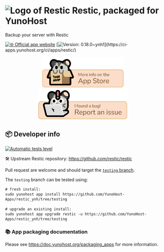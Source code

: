 <!--
N.B.: This README was automatically generated by <https://github.com/YunoHost/apps_tools/blob/main/readme_generator>
It shall NOT be edited by hand.
-->

<h1>
  <img src="https://raw.githubusercontent.com/YunoHost/apps/main/logos/restic.png" width="32px" alt="Logo of Restic">
  Restic, packaged for YunoHost
</h1>

Backup your server with Restic

[![🌐 Official app website](https://img.shields.io/badge/Official_app_website-darkgreen?style=for-the-badge)](https://restic.net)
[![Version: 0.18.0~ynh1](https://img.shields.io/badge/Version-0.18.0~ynh1-rgba(0,150,0,1)?style=for-the-badge)](https://ci-apps.yunohost.org/ci/apps/restic/)

<div align="center">
<a href="https://apps.yunohost.org/app/restic"><img height="100px" src="https://github.com/YunoHost/yunohost-artwork/raw/refs/heads/main/badges/neopossum-badges/badge_more_info_on_the_appstore.svg"/></a>
<a href="https://github.com/YunoHost-Apps/restic_ynh/issues"><img height="100px" src="https://github.com/YunoHost/yunohost-artwork/raw/refs/heads/main/badges/neopossum-badges/badge_report_an_issue.svg"/></a>
</div>

## 📦 Developer info

[![Automatic tests level](https://apps.yunohost.org/badge/cilevel/restic)](https://ci-apps.yunohost.org/ci/apps/restic/)

🛠️ Upstream Restic repository: <https://github.com/restic/restic>

Pull request are welcome and should target the [`testing` branch](https://github.com/YunoHost-Apps/restic_ynh/tree/testing).

The `testing` branch can be tested using:
```
# fresh install:
sudo yunohost app install https://github.com/YunoHost-Apps/restic_ynh/tree/testing

# upgrade an existing install:
sudo yunohost app upgrade restic -u https://github.com/YunoHost-Apps/restic_ynh/tree/testing
```

### 📚 App packaging documentation

Please see <https://doc.yunohost.org/packaging_apps> for more information.